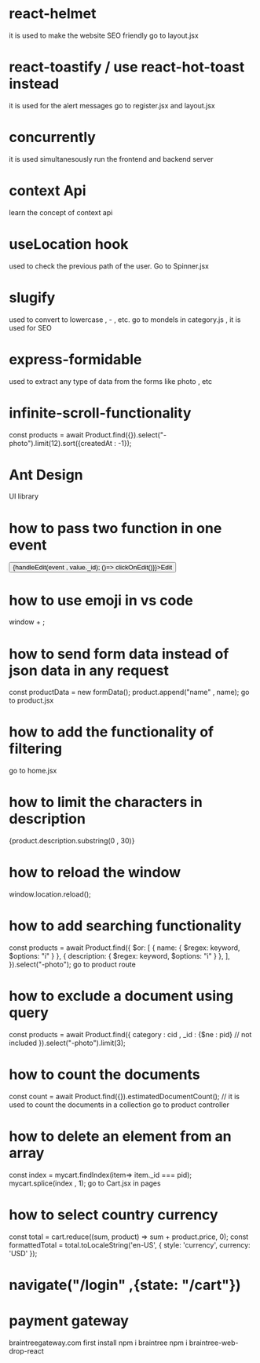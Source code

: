 # react-helmet
it is used to make the website SEO friendly
go to layout.jsx

# react-toastify  / use react-hot-toast instead
it is used for the alert messages
go to register.jsx and layout.jsx

# concurrently
it is used simultanesously run the frontend and backend server

# context Api
learn the concept of context api

# useLocation hook
used to check the previous path of the user. Go to Spinner.jsx

# slugify
used to convert to lowercase , - , etc. go to mondels in category.js , it is used for SEO

# express-formidable
used to extract any type of data from the forms like photo , etc

# infinite-scroll-functionality
const products = await Product.find({}).select("-photo").limit(12).sort({createdAt : -1});

# Ant Design
UI library

# how to pass two function in one event
<td><button className="btn btn-primary" onClick={()=> {handleEdit(event , value._id); ()=> clickOnEdit()}}>Edit</button></td>

# how to use emoji in vs code
window + ;

# how to send form data instead of json data in any request
const productData = new formData();
product.append("name" , name);
go to product.jsx

# how to add the functionality of filtering
go to home.jsx

# how to limit the characters in description
<p className="card-text">{product.description.substring(0 , 30)}</p>

# how to reload the window
window.location.reload();

# how to add searching functionality
const products = await Product.find({
            $or: [
                { name: { $regex: keyword, $options: "i" } },
                { description: { $regex: keyword, $options: "i" } },
            ],
        }).select("-photo");
go to product route


# how to exclude a document using query
const products = await Product.find({
            category : cid ,
            _id : {$ne : pid} // not included
        }).select("-photo").limit(3);


# how to count the documents
const count = await Product.find({}).estimatedDocumentCount(); // it is used to count the documents in a collection
go to product controller

# how to delete an element from an array
const index = mycart.findIndex(item=> item._id === pid);
mycart.splice(index , 1);
go to Cart.jsx in pages

# how to select country currency
const total = cart.reduce((sum, product) => sum + product.price, 0);
      const formattedTotal = total.toLocaleString('en-US', {
        style: 'currency',
        currency: 'USD'
      });

# navigate("/login" ,{state: "/cart"})    

# payment gateway
braintreegateway.com
first install npm i braintree
npm i braintree-web-drop-react